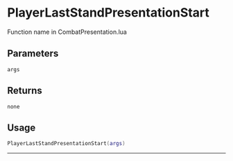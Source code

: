 # PlayerLastStandPresentationStart
Function name in CombatPresentation.lua
## Parameters
`args`
## Returns
`none`
## Usage
```lua
PlayerLastStandPresentationStart(args)
```
---
